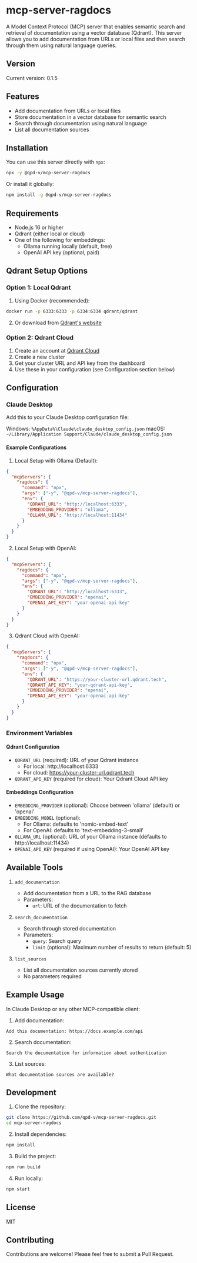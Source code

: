 # mcp-server-ragdocs

A Model Context Protocol (MCP) server that enables semantic search and retrieval of documentation using a vector database (Qdrant). This server allows you to add documentation from URLs or local files and then search through them using natural language queries.

## Version

Current version: 0.1.5

## Features

- Add documentation from URLs or local files
- Store documentation in a vector database for semantic search
- Search through documentation using natural language
- List all documentation sources

## Installation

You can use this server directly with `npx`:

```bash
npx -y @qpd-v/mcp-server-ragdocs
```

Or install it globally:

```bash
npm install -g @qpd-v/mcp-server-ragdocs
```

## Requirements

- Node.js 16 or higher
- Qdrant (either local or cloud)
- One of the following for embeddings:
  - Ollama running locally (default, free)
  - OpenAI API key (optional, paid)

## Qdrant Setup Options

### Option 1: Local Qdrant

1. Using Docker (recommended):
```bash
docker run -p 6333:6333 -p 6334:6334 qdrant/qdrant
```

2. Or download from [Qdrant's website](https://qdrant.tech/documentation/quick-start/)

### Option 2: Qdrant Cloud

1. Create an account at [Qdrant Cloud](https://cloud.qdrant.io/)
2. Create a new cluster
3. Get your cluster URL and API key from the dashboard
4. Use these in your configuration (see Configuration section below)

## Configuration

### Claude Desktop

Add this to your Claude Desktop configuration file:

Windows: `%AppData%\Claude\claude_desktop_config.json`
macOS: `~/Library/Application Support/Claude/claude_desktop_config.json`

#### Example Configurations

1. Local Setup with Ollama (Default):
```json
{
  "mcpServers": {
    "ragdocs": {
      "command": "npx",
      "args": ["-y", "@qpd-v/mcp-server-ragdocs"],
      "env": {
        "QDRANT_URL": "http://localhost:6333",
        "EMBEDDING_PROVIDER": "ollama",
        "OLLAMA_URL": "http://localhost:11434"
      }
    }
  }
}
```

2. Local Setup with OpenAI:
```json
{
  "mcpServers": {
    "ragdocs": {
      "command": "npx",
      "args": ["-y", "@qpd-v/mcp-server-ragdocs"],
      "env": {
        "QDRANT_URL": "http://localhost:6333",
        "EMBEDDING_PROVIDER": "openai",
        "OPENAI_API_KEY": "your-openai-api-key"
      }
    }
  }
}
```

3. Qdrant Cloud with OpenAI:
```json
{
  "mcpServers": {
    "ragdocs": {
      "command": "npx",
      "args": ["-y", "@qpd-v/mcp-server-ragdocs"],
      "env": {
        "QDRANT_URL": "https://your-cluster-url.qdrant.tech",
        "QDRANT_API_KEY": "your-qdrant-api-key",
        "EMBEDDING_PROVIDER": "openai",
        "OPENAI_API_KEY": "your-openai-api-key"
      }
    }
  }
}
```

### Environment Variables

#### Qdrant Configuration
- `QDRANT_URL` (required): URL of your Qdrant instance
  - For local: http://localhost:6333
  - For cloud: https://your-cluster-url.qdrant.tech
- `QDRANT_API_KEY` (required for cloud): Your Qdrant Cloud API key

#### Embeddings Configuration
- `EMBEDDING_PROVIDER` (optional): Choose between 'ollama' (default) or 'openai'
- `EMBEDDING_MODEL` (optional):
  - For Ollama: defaults to 'nomic-embed-text'
  - For OpenAI: defaults to 'text-embedding-3-small'
- `OLLAMA_URL` (optional): URL of your Ollama instance (defaults to http://localhost:11434)
- `OPENAI_API_KEY` (required if using OpenAI): Your OpenAI API key

## Available Tools

1. `add_documentation`
   - Add documentation from a URL to the RAG database
   - Parameters:
     - `url`: URL of the documentation to fetch

2. `search_documentation`
   - Search through stored documentation
   - Parameters:
     - `query`: Search query
     - `limit` (optional): Maximum number of results to return (default: 5)

3. `list_sources`
   - List all documentation sources currently stored
   - No parameters required

## Example Usage

In Claude Desktop or any other MCP-compatible client:

1. Add documentation:
```
Add this documentation: https://docs.example.com/api
```

2. Search documentation:
```
Search the documentation for information about authentication
```

3. List sources:
```
What documentation sources are available?
```

## Development

1. Clone the repository:
```bash
git clone https://github.com/qpd-v/mcp-server-ragdocs.git
cd mcp-server-ragdocs
```

2. Install dependencies:
```bash
npm install
```

3. Build the project:
```bash
npm run build
```

4. Run locally:
```bash
npm start
```

## License

MIT

## Contributing

Contributions are welcome! Please feel free to submit a Pull Request.
